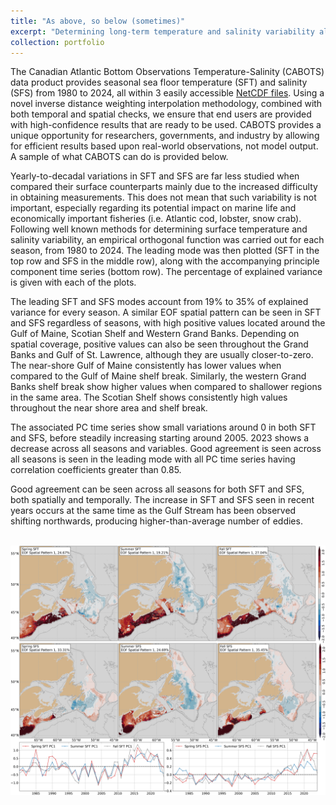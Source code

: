 ```yaml
---
title: "As above, so below (sometimes)"
excerpt: "Determining long-term temperature and salinity variability along the seafloor. 1<br/><img src='/images/eofpc_1.png'>"
collection: portfolio
---
```


The Canadian Atlantic Bottom Observations Temperature-Salinity (CABOTS) data product provides seasonal sea floor temperature (SFT) and salinity (SFS) from 1980 to 2024, all within 3 easily accessible [NetCDF files](https://www.frdr-dfdr.ca/repo/dataset/c713188f-3e24-4399-9dde-94331ab0a704). Using a novel inverse distance weighting interpolation methodology, combined with both temporal and spatial checks, we ensure that end users are provided with high-confidence results that are ready to be used. CABOTS provides a unique opportunity for researchers, governments, and industry by allowing for efficient results based upon real-world observations, not model output. A sample of what CABOTS can do is provided below.

Yearly-to-decadal variations in SFT and SFS are far less studied when compared their surface counterparts mainly due to the increased difficulty in obtaining measurements. This does not mean that such variability is not important, especially regarding its potential impact on marine life and economically important fisheries (i.e. Atlantic cod, lobster, snow crab). Following well known methods for determining surface temperature and salinity variability, an empirical orthogonal function was carried out for each season, from 1980 to 2024. The leading mode was then plotted (SFT in the top row and SFS in the middle row), along with the accompanying principle component time series (bottom row). The percentage of explained variance is given with each of the plots.

The leading SFT and SFS modes account from 19% to 35% of explained variance for every season. A similar EOF spatial pattern can be seen in SFT and SFS regardless of seasons, with high positive values located around the Gulf of Maine, Scotian Shelf and Western Grand Banks. Depending on spatial coverage, positive values can also be seen throughout the Grand Banks and Gulf of St. Lawrence, although they are usually closer-to-zero. The near-shore Gulf of Maine consistently has lower values when compared to the Gulf of Maine shelf break. Similarly, the western Grand Banks shelf break show higher values when compared to shallower regions in the same area. The Scotian Shelf shows consistently high values throughout the near shore area and shelf break. 

The associated PC time series show small variations around 0 in both SFT and SFS, before steadily increasing starting around 2005. 2023 shows a decrease across all seasons and variables. Good agreement is seen across all seasons is seen in the leading mode with all PC time series having correlation coefficients greater than 0.85.

Good agreement can be seen across all seasons for both SFT and SFS, both spatially and temporally. The increase in SFT and SFS seen in recent years occurs at the same time as the Gulf Stream has been observed shifting northwards, producing higher-than-average number of eddies. 

<br/><img src='/images/eofpc_1.png'>
